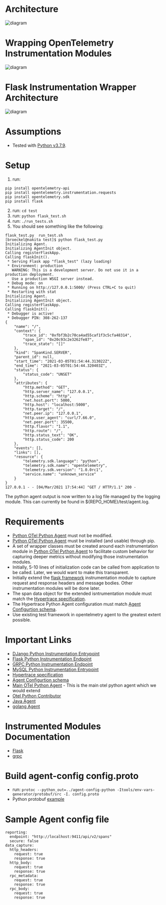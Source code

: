 # Architecture
![diagram](images/HyperTrace%20Agent%20Architecture.jpg)
# Wrapping OpenTelemetry Instrumentation Modules
![diagram](images/OpenTelemetry%20Instrumentation%20Module%20Wrapper.jpg)
# Flask Instrumentation Wrapper Architecture
![diagram](images/FlaskInstrumentationWrapper.jpg)

# Assumptions
* Tested with [Python v3.7.9](https://www.python.org/downloads/release/python-379/).

# Setup
1. run:
```
pip install opentelemetry-api
pip install opentelemetry.instrumentation.requests
pip install opentelemetry.sdk
pip install flask
```
2. run: ```cd test```
3. run: ```python flask_test.sh```
4. run: ```./run_tests.sh```
5. You should see something like the following:
```
flask_test.py  run_test.sh
[broeckel@nakita test]$ python flask_test.py
Initializing Agent.
Initializing AgentInit object.
Calling registerFlaskApp.
Calling flaskInit().
 * Serving Flask app "flask_test" (lazy loading)
 * Environment: production
   WARNING: This is a development server. Do not use it in a production deployment.
   Use a production WSGI server instead.
 * Debug mode: on
 * Running on http://127.0.0.1:5000/ (Press CTRL+C to quit)
 * Restarting with stat
Initializing Agent.
Initializing AgentInit object.
Calling registerFlaskApp.
Calling flaskInit().
 * Debugger is active!
 * Debugger PIN: 308-262-137
{
    "name": "/",
    "context": {
        "trace_id": "0xfbf3b2c70ca4ad55caf1f3c5cfa48314",
        "span_id": "0x20c93c2e3262fe87",
        "trace_state": "[]"
    },
    "kind": "SpanKind.SERVER",
    "parent_id": null,
    "start_time": "2021-03-05T01:54:44.313022Z",
    "end_time": "2021-03-05T01:54:44.320403Z",
    "status": {
        "status_code": "UNSET"
    },
    "attributes": {
        "http.method": "GET",
        "http.server_name": "127.0.0.1",
        "http.scheme": "http",
        "net.host.port": 5000,
        "http.host": "localhost:5000",
        "http.target": "/",
        "net.peer.ip": "127.0.0.1",
        "http.user_agent": "curl/7.66.0",
        "net.peer.port": 35500,
        "http.flavor": "1.1",
        "http.route": "/",
        "http.status_text": "OK",
        "http.status_code": 200
    },
    "events": [],
    "links": [],
    "resource": {
        "telemetry.sdk.language": "python",
        "telemetry.sdk.name": "opentelemetry",
        "telemetry.sdk.version": "1.0.0rc1",
        "service.name": "unknown_service"
    }
}
127.0.0.1 - - [04/Mar/2021 17:54:44] "GET / HTTP/1.1" 200 -
```
The python agent output is now written to a log file managed by the logging module. This can currently be found in ${REPO_HOME}/test/agent.log.

# Requirements
* [Python OTel Python Agent](https://github.com/open-telemetry/opentelemetry-python) must not be modified.
* [Python OTel Python Agent](https://github.com/open-telemetry/opentelemetry-python) must be installed (and usable) through pip.
* A set of wrapper classes must be created around each instrumentation module in [Python OTel Python Agent](https://github.com/open-telemetry/opentelemetry-python) to facilitate custom behavior for capturing deeper metrics without modifying those instrumentation modules.
* Initially, 5-10 lines of initialization code can be called from application to be called. Later, we would want to make this transparent.
* Initially extend the [flask framework](https://flask.palletsprojects.com/en/1.1.x/) instrumentation module to capture request and response headers and message bodies. Other instrumentation modules will be done later.
* The span data object for the extended isntrumentation module must match the [Hypertrace specification](https://github.com/hypertrace/specification).
* The Hypertrace Python Agent configuration must match [Agent Configurtion schema](https://github.com/hypertrace/agent-config).
* Use existing test framework in opentelmetry agent to the greatest extent possible.

# Important Links
* [DJango Python Instrumentation Entrypoint](https://github.com/open-telemetry/opentelemetry-python-contrib/blob/main/instrumentation/opentelemetry-instrumentation-django/src/opentelemetry/instrumentation/django/__init__.py#L59)
* [Flask Python Instrumentation Endpoint](https://github.com/open-telemetry/opentelemetry-python-contrib/blob/main/instrumentation/opentelemetry-instrumentation-flask/src/opentelemetry/instrumentation/flask/__init__.py#L175)
* [GRPC Python Instrumentation Endpoint](https://github.com/open-telemetry/opentelemetry-python-contrib/blob/7159372e3b381119715c99a37603b3d2d6b9ea46/instrumentation/opentelemetry-instrumentation-grpc/src/opentelemetry/instrumentation/grpc/__init__.py)
* [MySQL Python Instrumentation Entrypoint](https://github.com/open-telemetry/opentelemetry-python-contrib/blob/main/instrumentation/opentelemetry-instrumentation-mysql/src/opentelemetry/instrumentation/mysql/__init__.py)
* [Hypertrace specification](https://github.com/hypertrace/specification)
* [Agent Configurtion schema](https://github.com/hypertrace/agent-config)
* [Main OTel Python Agent](https://github.com/open-telemetry/opentelemetry-python) - This is the main otel python agent which we would extend
* [Otel Python Contributor](https://github.com/open-telemetry/opentelemetry-python-contrib )
* [Java Agent](https://github.com/hypertrace/javaagent)
* [golang Agent](https://github.com/hypertrace/goagent)

# Instrumented Modules Documentation
* [Flask](https://flask.palletsprojects.com/en/1.1.x/api)
* [grpc](https://grpc.github.io/grpc/python/)

# Build agent-config config.proto
* run: ```protoc --python_out=../agent-config-python -Itools/env-vars-generator/protobuf/src -I. config.proto```
* Python protobuf [example](https://developers.google.com/protocol-buffers/docs/pythontutorial)

# Sample Agent config file
```
reporting:
  endpoint: "http://localhost:9411/api/v2/spans"
  secure: false
data_capture:
  http_headers:
    request: true
    response: true
  http_body:
    request: true
    response: true
  rpc_metadata:
    request: true
    response: true
  rpc_body:
    request: true
    response: true
```
